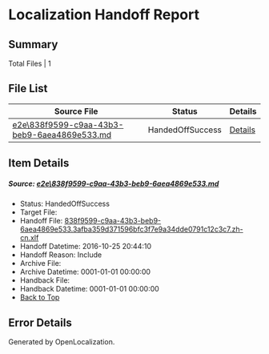 # <a name='report-top'></a> Localization Handoff Report

## Summary
 Total Files | 1

## File List
 Source File | Status | Details 
 ----------- | ------ | ------- 
 [e2e\838f9599-c9aa-43b3-beb9-6aea4869e533.md](https://github.com/OpenLocalizationTestOrg/ol-test0/blob/c151adcb799e357f7545189db7cccfd1828ac918/e2e/838f9599-c9aa-43b3-beb9-6aea4869e533.md) | HandedOffSuccess | [Details](#a89da63ee092a6ac04fa85e2087ecf2fc4514f1d3)

## Item Details
##### <a name='a89da63ee092a6ac04fa85e2087ecf2fc4514f1d3'></a> Source: [e2e\838f9599-c9aa-43b3-beb9-6aea4869e533.md](https://github.com/OpenLocalizationTestOrg/ol-test0/blob/c151adcb799e357f7545189db7cccfd1828ac918/e2e/838f9599-c9aa-43b3-beb9-6aea4869e533.md)
* Status: HandedOffSuccess
* Target File: 
* Handoff File: [838f9599-c9aa-43b3-beb9-6aea4869e533.3afba359d371596bfc3f7e9a34dde0791c12c3c7.zh-cn.xlf](https://github.com/OpenLocalizationTestOrg/ol-test0-handoff/blob/8e0d59d372bb75eb1c275b6eaf1e743105d5669b/ol-handoff/OpenLocalizationTestOrg/ol-test0-zhcn/shujia/ht/838f9599-c9aa-43b3-beb9-6aea4869e533.3afba359d371596bfc3f7e9a34dde0791c12c3c7.zh-cn.xlf)
* Handoff Datetime: 2016-10-25 20:44:10
* Handoff Reason: Include
* Archive File: 
* Archive Datetime: 0001-01-01 00:00:00
* Handback File: 
* Handback Datetime: 0001-01-01 00:00:00
* [Back to Top](#report-top)


## Error Details

Generated by OpenLocalization.
